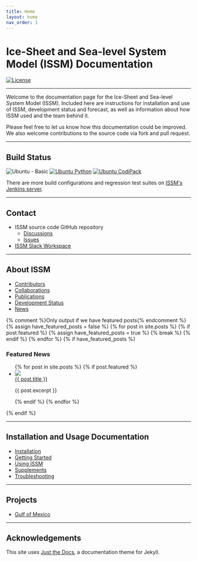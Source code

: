 ```yaml
---
title: Home
layout: home
nav_order: 1
---
```


# Ice-Sheet and Sea-level System Model (ISSM) Documentation
[![License](https://img.shields.io/badge/License-BSD_3--Clause-blue.svg)](https://opensource.org/licenses/BSD-3-Clause)

----

Welcome to the documentation page for the Ice-Sheet and Sea-level System Model (ISSM). Included here are instructions for installation and use of ISSM, development status and forecast, as well as information about how ISSM used and the team behind it.

Please feel free to let us know how this documentation could be improved. We also welcome contributions to the source code via fork and pull request.

----

## Build Status
![Ubuntu - Basic](https://github.com/ISSMteam/ISSM/actions/workflows/ubuntu-basic.yml/badge.svg)
[![Ubuntu Python](https://github.com/ISSMteam/ISSM/actions/workflows/ubuntu-python.yml/badge.svg)](https://github.com/ISSMteam/ISSM/actions/workflows/ubuntu-python.yml)
[![Ubuntu CodiPack](https://github.com/ISSMteam/ISSM/actions/workflows/ubuntu-codipack.yml/badge.svg)](https://github.com/ISSMteam/ISSM/actions/workflows/ubuntu-codipack.yml)

There are more build configurations and regression test suites on <a href="https://ross.ics.uci.edu/jenkins/view/All/" target="_blank">ISSM's Jenkins server</a>.

----

## Contact
- ISSM source code GitHub repository
  - <a href="https://github.com/ISSMteam/ISSM/discussions" target="_blank">Discussions</a>
  - <a href="https://github.com/ISSMteam/ISSM/issues" target="_blank">Issues</a>
- <a href="https://issm.ess.uci.edu/forum/d/242-issm-development-slack-workspace" target="_blank">ISSM Slack Workspace</a>

----

## About ISSM
- <a href="about-issm/contributors">Contributors</a>
- <a href="about-issm/contributors">Collaborations</a>
- <a href="about-issm/publications">Publications</a>
- <a href="about-issm/development-status">Development Status</a>
- <a href="about-issm/news">News</a>

{% comment %}Only output if we have featured posts{% endcomment %}
{% assign have_featured_posts = false %}
{% for post in site.posts %}
	{% if post.featured %}
		{% assign have_featured_posts = true %}
		{% break %}
	{% endif %}
{% endfor %}
{% if have_featured_posts %}
### Featured News
<ul class="post-index home-page-post-index">
	{% for post in site.posts %}
		{% if post.featured %}
			<li>
				<a href="{{ post.url }}"><img src="{{ post.image }}" /></a>
				<div>
					<a href="{{ post.url }}"><span class="text-beta">{{ post.title }}</span></a>
					<p class="post-excerpt">{{ post.excerpt }}</p>
				</div>
			</li>
		{% endif %}
	{% endfor %}
</ul>
{% endif %}

----

## Installation and Usage Documentation
- <a href="installation">Installation</a>
- <a href="getting-started">Getting Started</a>
- <a href="using-issm">Using ISSM</a>
- <a href="supplements">Supplements</a>
- <a href="troubleshooting">Troubleshooting</a>

----

## Projects
- <a href="projects/gofm">Gulf of Mexico</a>

----

## Acknowledgements
This site uses <a href="https://just-the-docs.com/" target="_blank">Just the Docs</a>, a documentation theme for Jekyll.
